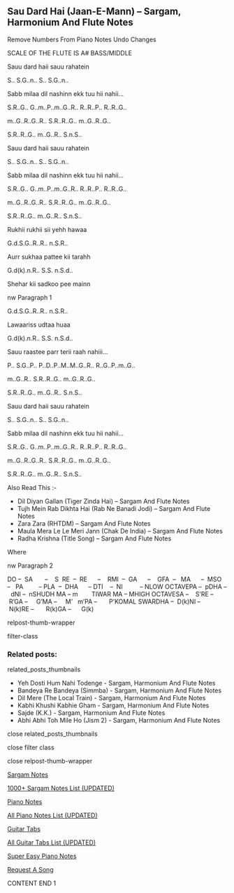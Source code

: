 
## Sau Dard Hai (Jaan-E-Mann) – Sargam, Harmonium And Flute Notes

Remove Numbers From Piano Notes
Undo Changes

SCALE OF THE FLUTE IS A# BASS/MIDDLE

Sauu dard haii sauu rahatein

S.. S.G..n.. S.. S.G..n..

Sabb milaa dil nashinn ekk tuu hii nahii…

S.R..G.. G..m..P..m..G..R.. R..R..P.. R..R..G..

m..G..R..G..R.. S.R..R..G.. m..G..R..G..

S.R..R..G.. m..G..R.. S.n.S..

Sauu dard haii sauu rahatein

S.. S.G..n.. S.. S.G..n..

Sabb milaa dil nashinn ekk tuu hii nahii…

S.R..G.. G..m..P..m..G..R.. R..R..P.. R..R..G..

m..G..R..G..R.. S.R..R..G.. m..G..R..G..

S.R..R..G.. m..G..R.. S.n.S..

Rukhii rukhii sii yehh hawaa

G.d.S.G..R..R.. n.S.R..

Aurr sukhaa pattee kii tarahh

G.d(k).n.R.. S.S. n.S.d..

Shehar kii sadkoo pee mainn

nw Paragraph 1

G.d.S.G..R..R.. n.S.R..

Lawaariss udtaa huaa

G.d(k).n.R.. S.S. n.S.d..

Sauu raastee parr terii raah nahiii…

P.. S.G..P.. P..D..P..M..M..G..R.. R..G..P..m..G..

m..G..R.. S.R..R..G.. m..G..R..G..

S.R..R..G.. m..G..R.. S.n.S..

Sauu dard haii sauu rahatein

S.. S.G..n.. S.. S.G..n..

Sabb milaa dil nashinn ekk tuu hii nahii…

S.R..G.. G..m..P..m..G..R.. R..R..P.. R..R..G..

m..G..R..G..R.. S.R..R..G.. m..G..R..G..

S.R..R..G.. m..G..R.. S.n.S..



Also Read This :-



* Dil Diyan Gallan (Tiger Zinda Hai) – Sargam And Flute Notes
* Tujh Mein Rab Dikhta Hai (Rab Ne Banadi Jodi) – Sargam And Flute Notes
* Zara Zara (RHTDM) – Sargam And Flute Notes
* Maula Mera Le Le Meri Jann (Chak De India) – Sargam And Flute Notes
* Radha Krishna (Title Song) – Sargam And Flute Notes

Where

nw Paragraph 2



DO –  SA       –    S  RE  –  RE      –    RMI  –  GA      –    GFA  –   MA      –  MSO  –   PA         – PLA  –  DHA      – DTI    –  NI          – NLOW OCTAVEPA –  pDHA –  dNI –  nSHUDH MA – m        TIWAR MA – MHIGH OCTAVESA –    S’RE –     R’GA –     G’MA –     M’   m’PA –       P’KOMAL SWARDHA –  D(k)NI –       N(k)RE –       R(k)GA –      G(k)



relpost-thumb-wrapper

filter-class

### Related posts:

related_posts_thumbnails

* Yeh Dosti Hum Nahi Todenge - Sargam, Harmonium And Flute Notes
* Bandeya Re Bandeya (Simmba) - Sargam, Harmonium And Flute Notes
* Dil Mere (The Local Train) - Sargam, Harmonium And Flute Notes
* Kabhi Khushi Kabhie Gham - Sargam, Harmonium And Flute Notes
* Sajde (K.K.) - Sargam, Harmonium And Flute Notes
* Abhi Abhi Toh Mile Ho (Jism 2) - Sargam, Harmonium And Flute Notes

close related_posts_thumbnails

close filter class

close relpost-thumb-wrapper

[Sargam Notes](https://www.notationsworld.com/sargam-notes.html)

[1000+ Sargam Notes List (UPDATED)](https://www.notationsworld.com/all-songs-list-sargam-notes.html)

[Piano Notes](https://www.notationsworld.com/piano-notes.html)

[All Piano Notes List (UPDATED)](https://www.notationsworld.com/all-songs-list-piano-notes.html)

[Guitar Tabs](https://www.notationsworld.com/guitar-tabs.html)

[All Guitar Tabs List (UPDATED)](https://www.notationsworld.com/all-songs-list-guitar-tabs.html)

[Super Easy Piano Notes](https://studywall.in/)

[Request A Song](https://www.notationsworld.com/request-a-song.html)

CONTENT END 1

